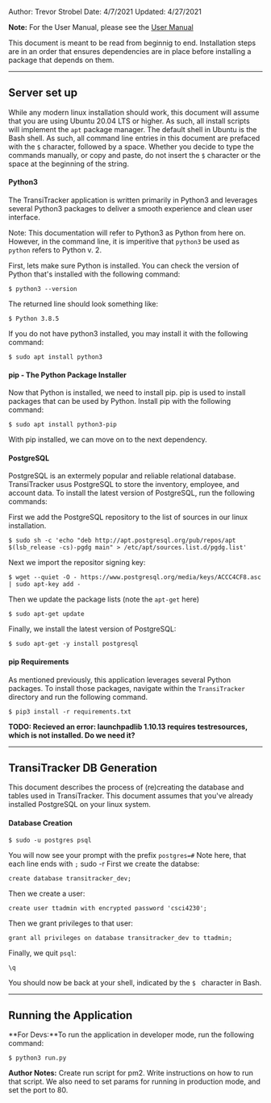 Author:           	Trevor Strobel
Date:             	4/7/2021
Updated:			        4/27/2021

**Note:** For the User Manual, please see the [User Manual](UserManual/UserManual.md)



This document is meant to be read from beginnig to end. Installation steps are in an order that ensures dependencies are in place before installing a package that depends on them.  


---
Server set up
---

While any modern linux installation should work, this document will assume that you are using Ubuntu 20.04 LTS or higher. As such, all install scripts will implement the ```apt``` package manager. The default shell in Ubuntu is the Bash shell. As such, all command line entries in this document are prefaced with the ```$``` character, followed by a space. Whether you decide to type the commands manually, or copy and paste, do not insert the ```$``` character or the space at the beginning of the string. 

<h4>Python3</h4>

The TransiTracker application is written primarily in Python3 and leverages several Python3 packages to deliver a smooth experience and clean user interface. 

Note: This documentation will refer to Python3 as Python from here on. However, in the command line, it is imperitive that ```python3``` be used as ```python``` refers to Python v. 2.

First, lets make sure Python is installed. You can check the version of Python that's installed with the following command:

```
$ python3 --version
```

The returned line should look something like:
```
$ Python 3.8.5
```


If you do not have python3 installed, you may install it with the following command:

```
$ sudo apt install python3
```

<h4>pip - The Python Package Installer</h4>

Now that Python is installed, we need to install pip. pip is used to install packages that can be used by Python. Install pip with the following command:

```
$ sudo apt install python3-pip
```

With pip installed, we can move on to the next dependency. 


<h4>PostgreSQL</h4>

PostgreSQL is an extermely popular and reliable relational database. TransiTracker usus PostgreSQL to store the inventory, employee, and account data. To install the latest version of PostgreSQL, run the following commands:


First we add the PostgreSQL repository to the list of sources in our linux installation.
```
$ sudo sh -c 'echo "deb http://apt.postgresql.org/pub/repos/apt $(lsb_release -cs)-pgdg main" > /etc/apt/sources.list.d/pgdg.list'
```

Next we import the repositor signing key:

```
$ wget --quiet -O - https://www.postgresql.org/media/keys/ACCC4CF8.asc | sudo apt-key add -
```

Then we update the package lists (note the ```apt-get``` here)
```
$ sudo apt-get update
```

Finally, we install the latest version of PostgreSQL:

```
$ sudo apt-get -y install postgresql
```

<h4>pip Requirements</h4>

As mentioned previously, this application leverages several Python packages. To install those packages, navigate within the ```TransiTracker``` directory and run the following command.

```
$ pip3 install -r requirements.txt
```

**TODO: Recieved an error: launchpadlib 1.10.13 requires testresources, which is not installed. Do we need it?**


---
TransiTracker DB Generation
---


This document describes the process of (re)creating the database and tables used in
TransiTracker. This document assumes that you've already installed PostgreSQL on your linux
system. 

<h4>Database Creation</h4>

```
$ sudo -u postgres psql 
```
You will now see your prompt with the prefix ```postgres=#``` 
Note here, that each line ends with ```;```
sudo -r
First we create the databse:
```
create database transitracker_dev;
```

Then we create a user:
```
create user ttadmin with encrypted password 'csci4230';
```

Then we grant privileges to that user:
```
grant all privileges on database transitracker_dev to ttadmin;
```

Finally, we quit ```psql```:
```
\q 
```

You should now be back at your shell, indicated by the ```$ ``` character in Bash.




---
Running the Application
---
**For Devs:**To run the application in developer mode, run the following command:

```
$ python3 run.py
```



**Author Notes:** 
 Create run script for pm2. Write instructions on how to run that script. We also need to set params for running in production mode, and set the port to 80.
